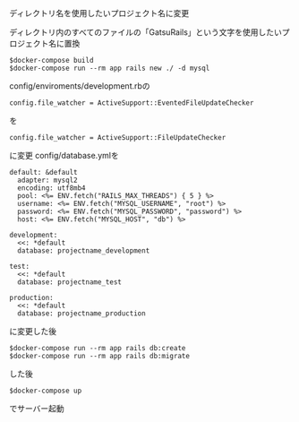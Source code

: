 ディレクトリ名を使用したいプロジェクト名に変更

ディレクトリ内のすべてのファイルの「GatsuRails」という文字を使用したいプロジェクト名に置換
```
$docker-compose build
$docker-compose run --rm app rails new ./ -d mysql
```
config/enviroments/development.rbの
```
config.file_watcher = ActiveSupport::EventedFileUpdateChecker
```
を
```
config.file_watcher = ActiveSupport::FileUpdateChecker
```
に変更
config/database.ymlを
```
default: &default
  adapter: mysql2
  encoding: utf8mb4
  pool: <%= ENV.fetch("RAILS_MAX_THREADS") { 5 } %>
  username: <%= ENV.fetch("MYSQL_USERNAME", "root") %>
  password: <%= ENV.fetch("MYSQL_PASSWORD", "password") %>
  host: <%= ENV.fetch("MYSQL_HOST", "db") %>

development:
  <<: *default
  database: projectname_development

test:
  <<: *default
  database: projectname_test

production:
  <<: *default
  database: projectname_production
```
に変更した後
```
$docker-compose run --rm app rails db:create
$docker-compose run --rm app rails db:migrate
```
した後
```
$docker-compose up
```
でサーバー起動
